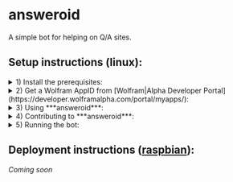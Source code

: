 # answeroid

A simple bot for helping on Q/A sites.


## Setup instructions (linux):
<details>
<summary>
1) Install the prerequisites:
</summary>
   > * [Python](https://www.python.org/)
   > * [virtualenv](https://virtualenv.pypa.io/en/stable/) (optional, but strongly recommended)
   > * [pip](https://pypi.python.org/pypi/pip)
</details>

<details>
<summary>
2) Get a Wolfram AppID from [Wolfram|Alpha Developer Portal](https://developer.wolframalpha.com/portal/myapps/):
</summary>
  > *(At the time of writing, a free app id allows you 2,000 queries per month per app)*

  > 1. Sign into the portal (sign up if you don't have an account already).
  > 2. Click on "Get an AppID"
  > 3. In the popup, fill in the Application Name and Description fields, and click on ***Get AppID***
  > 4. You should now see a ***Your AppID Has Been Created*** prompt with the following fields:
  >    * APP NAME: *the name you have entered*
  >    * APPID: **XXXXXX-XXXXXXXXX** - take a note of this app id
  >    * USAGE TYPE: Personal/Non-commercial Only
  > 5. If you closed the popup before taking down the app id, you can find it again in the [developer portal](https://developer.wolframalpha.com/portal/myapps/index.html). Just click on ***Edit*** under the corresponding app.
  > 6. Now that you have your app id, store it in an environment variable named `WOLF_APP_ID`. You can add it to your profile in order to avoid having to re-export it on every reboot - just add the line below (with your app id) to `~/.profile`.

  >      ```Shell
export WOLF_APP_ID='XXXXXX-XXXXXXXXX'
     ```
</details>

<details>
<summary>
3) <a name="3">Using ***answeroid***:</a>
</summary>
  > *(If you are planning on contributing to the project, please skip to [Step 4](#4))*

  > 1. Create a folder for your project:

  >    ```Shell
mkdir answeroid
    ```

  > 2. <a name="3-2">Create a virtual environment inside the project folder:</a>
   
  >    ```Shell
cd answeroid && virtualenv -p python3 ve
    ```
  >    * `-p` allows you to specify the python executable, this project uses Python 3
  >    * `ve` is just the name of your virtual environment - you can make it more descriptive, but I tend to use `ve` - short for virtual environment of said project, since it's inside the `project_folder` anyway
  > 3. <a name="3-3">Activate the created virtual environment:</a>

  >    ```Shell
source ve/bin/activate
    ```
  >    * You should see a `(ve)` (or the name of your virtual environment if you used something other than `ve`) prepended to your shell prompt. If not please double check the steps above.
  > 4. With the virtual environment active, install answeroid:

  >    ```Shell
pip install answeroid
    ```
  >    * This will download answeroid along with all of its dependencies.
</details>

<details>
<summary>
4) <a name="4">Contributing to ***answeroid***:</a>
</summary>
  > If you are going to contribute to ***answeroid***, instead of downloading it from pip, you will have to [fork this repository](https://help.github.com/articles/fork-a-repo/). Once you have forked the repo and cloned your fork, install the dependencies:

  > 1. Follow the steps [3-2](#3-2) and [3-3](#3-3) above
  > 2. With the virtual environment active, install all the required dependencies: `pip install -r requirements.txt`. This will download all the dependencies needed to run answeroid.
  > 3. See [Step 5](#5) for details on testing your changes/running the bot. These instructions will be updated accordingly when I add tests.
  > 4. When you are happy with your changes, send us a pull request. Pull requests adding new helpers, as well as enhancements to existing helpers are always welcome. Pull requests for Q&A site implementations are judged on a case by case basis.
</details>

<details>
<summary>
5) <a name="5">Running the bot:</a>
</summary>
  > *(I'm working on incorporating this bot into a Slack team chat, so a more concrete site example should be available soon)*

  > 1. Create a subclass of [`Site`](./sites/common.py#L4).
  >    * The idea is that, when deployed, the bot monitors your activity on said `Site` by periodically calling [`get_viewing_question`](/sites/common.py#L30) and scanning your replies on that question. When it finds relevant replies (i.e. `WOLF: query`, `BING: query`, or `GCAL: query`), it sends the `query` to the corresponding provider, and edits your reply with the results from the given provider
  > 2. Update the import statement in [main](./answeroid/main.py). Instead of importing `Site` from `sites.common`, import your subclass from the module where it is located and update the `with` clause in [main](./answeroid/main.py) accordingly.
  > 3. With the virtual environment still active, run [main](./answeroid/main.py) (assuming you're in the root directory of the project):

  >    ```Shell
(ve) _____ $ python answeroid/main.py
    ```
</details>

## Deployment instructions ([raspbian](https://www.raspberrypi.org/downloads/raspbian/)):

*Coming soon*
